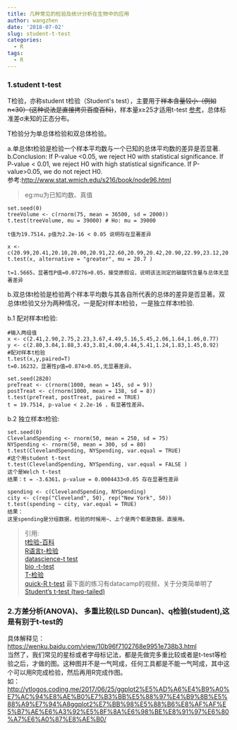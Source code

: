 ```yaml
---
title: 几种常见的检验及统计分析在生物中的应用
author: wangzhen
date: '2018-07-02'
slug: student-t-test
categories:
  - R
tags:
  - R
---
```


### 1.student t-test 

T检验，亦称student t检验（Student's test），主要用于~~样本含量较小（例如n<30）(这种说法是直接拷贝百度百科)~~，样本量x≥25才适用t-test [参考](http://www.stat.wmich.edu/s216/book/node97.html)，总体标准差σ未知的正态分布。

T检验分为单总体检验和双总体检验。

a.单总体t检验是检验一个样本平均数与一个已知的总体平均数的差异是否显著.<br>
b.Conclusion: If P-value <0.05, we reject H0 with statistical significance. If P-value < 0.01, we reject H0 with high statistical significance. If P-value>0.05, we do not reject H0. <br>
参考:http://www.stat.wmich.edu/s216/book/node96.html

> eg:mu为已知均数、真值

```{r}
set.seed(0)
treeVolume <- c(rnorm(75, mean = 36500, sd = 2000))
t.test(treeVolume, mu = 39000) # Ho: mu = 39000

t值为19.7514，p值为2.2e-16 < 0.05 说明存在显著差异

x <- c(20.99,20.41,20.10,20.00,20.91,22.60,20.99,20.42,20.90,22.99,23.12,20.89)
t.test(x, alternative = "greater", mu = 20.7 )

t=1.5665，显著性P值=0.07276>0.05，接受原假设，说明该法测定的碳酸钙含量与总体无显著差异

```
b.双总体t检验是检验两个样本平均数与其各自所代表的总体的差异是否显著。双总体t检验又分为两种情况，一是配对样本t检验，一是独立样本t检验.

b.1 配对样本t检验:

```{r}
#输入两组值
x <- c(2.41,2.90,2.75,2.23,3.67,4.49,5.16,5.45,2.06,1.64,1.06,0.77)
y <- c(2.80,3.04,1.88,3.43,3.81,4.00,4.44,5.41,1.24,1.83,1.45,0.92)
#配对样本t检验
t.test(x,y,paired=T)
t=0.16232，显著性p值=0.874>0.05,无显著差异。

set.seed(2820)
preTreat <- c(rnorm(1000, mean = 145, sd = 9))
postTreat <- c(rnorm(1000, mean = 138, sd = 8))
t.test(preTreat, postTreat, paired = TRUE)
t = 19.7514, p-value < 2.2e-16 ，有显著性差异。

```

b.2 独立样本t检验:

```{r}
set.seed(0)
ClevelandSpending <- rnorm(50, mean = 250, sd = 75)
NYSpending <- rnorm(50, mean = 300, sd = 80)
t.test(ClevelandSpending, NYSpending, var.equal = TRUE)
#这个用student t-test
t.test(ClevelandSpending, NYSpending, var.equal = FALSE )
这个是Welch t-test
结果：t = -3.6361，p-value = 0.0004433<0.05 存在显著性差异

spending <- c(ClevelandSpending, NYSpending)
city <- c(rep("Cleveland", 50), rep("New York", 50))
t.test(spending ~ city, var.equal = TRUE)
结果：
这里spending是分组数据，检验的时候用~、上个是两个都是数据，直接用。

```
> 引用:<br>[t检验-百科](https://baike.baidu.com/item/t%E6%A3%80%E9%AA%8C/9910799?fr=aladdin)<br>
> [R语言t-检验](https://blog.csdn.net/tiaaaaa/article/details/58130363)<br>
> [datascience-t test](https://datascienceplus.com/t-tests/)<br>
> [bio -t-test](https://rcompanion.org/rcompanion/d_02.html)<br>
> [T-检验](https://blog.csdn.net/m0_37777649/article/details/74937242)<br>
> [quick-R t-test](https://www.statmethods.net/stats/ttest.html) 最下面的练习有datacamp的视频，关于分类简单明了<br>
> [Student’s t-test (two-tailed)](https://stats.idre.ucla.edu/other/mult-pkg/faq/general/faq-what-are-the-differences-between-one-tailed-and-two-tailed-tests/)


### 2.方差分析(ANOVA)、 多重比较(LSD Duncan)、q检验(student),这是有别于t-test的

具体解释见：https://wenku.baidu.com/view/10b96f7102768e9951e738b3.html <br>
当然了，我们常见的星标或者字母标记法，都是先做完多重比较或者是t-test等检验之后，才做的图。这种图并不是一气呵成，任何工具都是不能一气呵成，其中这个可以用R完成检验，然后再用R完成作图。<br>
如：http://ytlogos.coding.me/2017/06/25/ggplot2%E5%AD%A6%E4%B9%A0%E7%AC%94%E8%AE%B0%E7%B3%BB%E5%88%97%E4%B9%8B%E5%88%A9%E7%94%A8ggplot2%E7%BB%98%E5%88%B6%E8%AF%AF%E5%B7%AE%E6%A3%92%E5%8F%8A%E6%98%BE%E8%91%97%E6%80%A7%E6%A0%87%E8%AE%B0/



